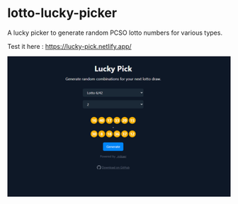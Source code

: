 # lotto-lucky-picker
A lucky picker to generate random PCSO lotto numbers for various types.

Test it here : https://lucky-pick.netlify.app/

![Local Image](images/screenshot.PNG)
